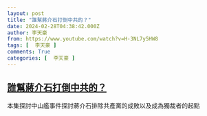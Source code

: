 ```yaml
---
layout: post
title: "誰幫蔣介石打倒中共的？"
date: 2024-02-28T04:38:42.000Z
author: 李天豪
from: https://www.youtube.com/watch?v=H-3NL7y5HW8
tags: [  李天豪 ]
comments: True
categories: [  李天豪 ]
---
```

<!--1709095122000-->
[誰幫蔣介石打倒中共的？](https://www.youtube.com/watch?v=H-3NL7y5HW8)
------

<div>
本集探討中山艦事件探討蔣介石排除共產黨的成敗以及成為獨裁者的起點
</div>
